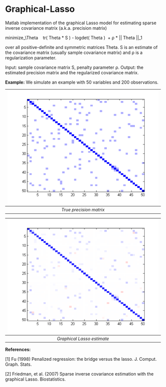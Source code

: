 # Graphical-Lasso

Matlab implementation of the graphical Lasso model for estimating sparse inverse covariance matrix (a.k.a. precision matrix)

minimize_\Theta    tr( Theta * S ) - logdet( Theta )  + ρ * || Theta ||_1

over all positive-definite and symmetric matrices Theta. S is an estimate of the covariance matrix (usually sample covariance matrix) and ρ is a regularization parameter.

Input: sample covariance matrix S, penalty parameter ρ.
Output: the estimated precision matrix and the regularized covariance matrix.

<strong>Example:</strong>
We simulate an example with 50 variables and 200 observations.

| ![True precision matrix](./img/true_precmat.png) | 
|:--:| 
| *True precision matrix* |

| ![glasso_precmat.png](./img/glasso_precmat.png) | 
|:--:| 
| *Graphical Lasso estimate* |

<strong>References:</strong>

[1] Fu (1998) Penalized regression: the bridge versus the lasso. J. Comput. Graph. Stats.

[2] Friedman, et al. (2007) Sparse inverse covariance estimation with the graphical Lasso. Biostatistics.
